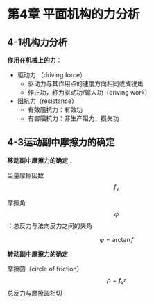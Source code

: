 # 第4章 平面机构的力分析

## 4-1机构力分析

**作用在机械上的力**：

- 驱动力 （driving force）
  - 驱动力与其作用点的速度方向相同或成锐角
  - 作正功，称为驱动功/输入功（driving work）
- 阻抗力（resistance）
  - 有效阻抗力：有效功
  - 有害阻抗力：非生产阻力，损失功

## 4-3运动副中摩擦力的确定

**移动副中摩擦力的确定**：

当量摩擦因数 $$f_v$$

摩擦角 $$\varphi$$ ：总反力与法向反力之间的夹角

$$
\varphi = \arctan f
$$


**转动副中摩擦力的确定**

摩擦圆（circle of friction）
$$
\rho = f_v r
$$
总反力与摩擦圆相切
